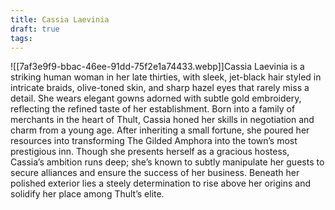 ```yaml
---
title: Cassia Laevinia
draft: true
tags:
---
```

 


![[7af3e9f9-bbac-46ee-91dd-75f2e1a74433.webp]]Cassia Laevinia is a striking human woman in her late thirties, with sleek, jet-black hair styled in intricate braids, olive-toned skin, and sharp hazel eyes that rarely miss a detail. She wears elegant gowns adorned with subtle gold embroidery, reflecting the refined taste of her establishment. Born into a family of merchants in the heart of Thult, Cassia honed her skills in negotiation and charm from a young age. After inheriting a small fortune, she poured her resources into transforming The Gilded Amphora into the town’s most prestigious inn. Though she presents herself as a gracious hostess, Cassia’s ambition runs deep; she’s known to subtly manipulate her guests to secure alliances and ensure the success of her business. Beneath her polished exterior lies a steely determination to rise above her origins and solidify her place among Thult’s elite.